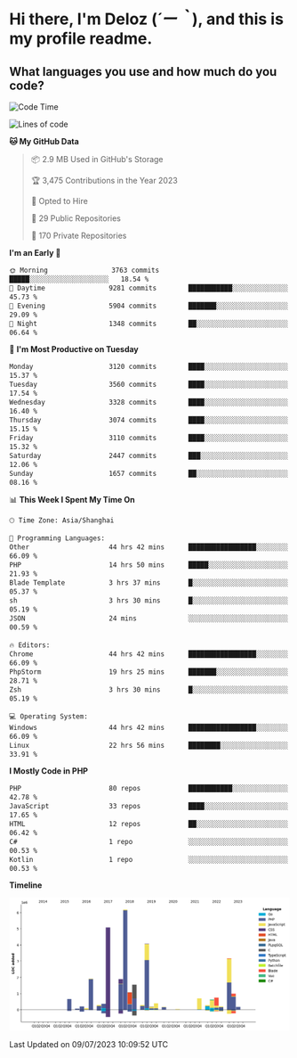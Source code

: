 # **Hi there, I'm Deloz (*´ー｀*), and this is my profile readme.**

## **What languages you use and how much do you code?**

<!--START_SECTION:waka-->
![Code Time](http://img.shields.io/badge/Code%20Time-1%2C866%20hrs%2026%20mins-blue)

![Lines of code](https://img.shields.io/badge/From%20Hello%20World%20I%27ve%20Written-31.3%20million%20lines%20of%20code-blue)

**🐱 My GitHub Data** 

> 📦 2.9 MB Used in GitHub's Storage 
 > 
> 🏆 3,475 Contributions in the Year 2023
 > 
> 💼 Opted to Hire
 > 
> 📜 29 Public Repositories 
 > 
> 🔑 170 Private Repositories 
 > 
**I'm an Early 🐤** 

```text
🌞 Morning                3763 commits        █████░░░░░░░░░░░░░░░░░░░░   18.54 % 
🌆 Daytime                9281 commits        ███████████░░░░░░░░░░░░░░   45.73 % 
🌃 Evening                5904 commits        ███████░░░░░░░░░░░░░░░░░░   29.09 % 
🌙 Night                  1348 commits        ██░░░░░░░░░░░░░░░░░░░░░░░   06.64 % 
```
📅 **I'm Most Productive on Tuesday** 

```text
Monday                   3120 commits        ████░░░░░░░░░░░░░░░░░░░░░   15.37 % 
Tuesday                  3560 commits        ████░░░░░░░░░░░░░░░░░░░░░   17.54 % 
Wednesday                3328 commits        ████░░░░░░░░░░░░░░░░░░░░░   16.40 % 
Thursday                 3074 commits        ████░░░░░░░░░░░░░░░░░░░░░   15.15 % 
Friday                   3110 commits        ████░░░░░░░░░░░░░░░░░░░░░   15.32 % 
Saturday                 2447 commits        ███░░░░░░░░░░░░░░░░░░░░░░   12.06 % 
Sunday                   1657 commits        ██░░░░░░░░░░░░░░░░░░░░░░░   08.16 % 
```


📊 **This Week I Spent My Time On** 

```text
🕑︎ Time Zone: Asia/Shanghai

💬 Programming Languages: 
Other                    44 hrs 42 mins      █████████████████░░░░░░░░   66.09 % 
PHP                      14 hrs 50 mins      █████░░░░░░░░░░░░░░░░░░░░   21.93 % 
Blade Template           3 hrs 37 mins       █░░░░░░░░░░░░░░░░░░░░░░░░   05.37 % 
sh                       3 hrs 30 mins       █░░░░░░░░░░░░░░░░░░░░░░░░   05.19 % 
JSON                     24 mins             ░░░░░░░░░░░░░░░░░░░░░░░░░   00.59 % 

🔥 Editors: 
Chrome                   44 hrs 42 mins      █████████████████░░░░░░░░   66.09 % 
PhpStorm                 19 hrs 25 mins      ███████░░░░░░░░░░░░░░░░░░   28.71 % 
Zsh                      3 hrs 30 mins       █░░░░░░░░░░░░░░░░░░░░░░░░   05.19 % 

💻 Operating System: 
Windows                  44 hrs 42 mins      █████████████████░░░░░░░░   66.09 % 
Linux                    22 hrs 56 mins      ████████░░░░░░░░░░░░░░░░░   33.91 % 
```

**I Mostly Code in PHP** 

```text
PHP                      80 repos            ███████████░░░░░░░░░░░░░░   42.78 % 
JavaScript               33 repos            ████░░░░░░░░░░░░░░░░░░░░░   17.65 % 
HTML                     12 repos            ██░░░░░░░░░░░░░░░░░░░░░░░   06.42 % 
C#                       1 repo              ░░░░░░░░░░░░░░░░░░░░░░░░░   00.53 % 
Kotlin                   1 repo              ░░░░░░░░░░░░░░░░░░░░░░░░░   00.53 % 
```



**Timeline**

![Lines of Code chart](https://raw.githubusercontent.com/deloz/deloz/main/assets/bar_graph.png)


 Last Updated on 09/07/2023 10:09:52 UTC
<!--END_SECTION:waka-->
